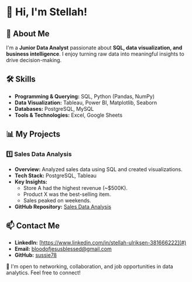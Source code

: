 
# 👋 Hi, I'm Stellah!

## 🌟 About Me
I'm a **Junior Data Analyst** passionate about **SQL, data visualization, and business intelligence**. I enjoy turning raw data into meaningful insights to drive decision-making.  

## 🛠️ Skills
- **Programming & Querying:** SQL, Python (Pandas, NumPy)  
- **Data Visualization:** Tableau, Power BI, Matplotlib, Seaborn  
- **Databases:** PostgreSQL, MySQL  
- **Tools & Technologies:** Excel, Google Sheets  

## 📊 My Projects
### **1️⃣ Sales Data Analysis**
- **Overview:** Analyzed sales data using SQL and created visualizations.  
- **Tech Stack:** PostgreSQL, Tableau  
- **Key Insights:**  
  - Store A had the highest revenue (~$500K).  
  - Product X was the best-selling item.  
  - Sales peaked on weekends.  
- **GitHub Repository:** [Sales Data Analysis](https://github.com/sussie78/sales-data-analysis)  

## 📫 Contact Me
- **LinkedIn:** [https://www.linkedin.com/in/stellah-ulriksen-381666222](#)  
- **Email:** bloodofjesusblessed@gmail.com
- **GitHub:** [sussie78](https://github.com/sussie78)  

🚀 I'm open to networking, collaboration, and job opportunities in data analytics. Feel free to connect!  
